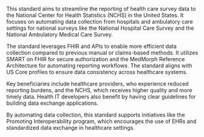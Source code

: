 This standard aims to streamline the reporting of health care survey data to the National Center for Health Statistics (NCHS) in the United States. It focuses on automating data collection from hospitals and ambulatory care settings for national surveys like the National Hospital Care Survey and the National Ambulatory Medical Care Survey.

The standard leverages FHIR and APIs to enable more efficient data collection compared to previous manual or claims-based methods. It utilizes SMART on FHIR for secure authorization and the MedMorph Reference Architecture for automating reporting workflows. The standard aligns with US Core profiles to ensure data consistency across healthcare systems.

Key beneficiaries include healthcare providers, who experience reduced reporting burdens, and the NCHS, which receives higher quality and more timely data. Health IT developers also benefit by having clear guidelines for building data exchange applications.

By automating data collection, this standard supports initiatives like the Promoting Interoperability program, which encourages the use of EHRs and standardized data exchange in healthcare settings.